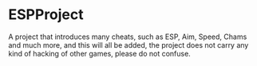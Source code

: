 # ESPProject
A project that introduces many cheats, such as ESP, Aim, Speed, Chams and much more, and this will all be added, the project does not carry any kind of hacking of other games, please do not confuse.
